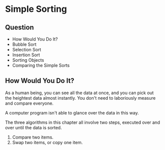 # Simple Sorting

## Question
* How Would You Do It?
* Bubble Sort
* Selection Sort
* Insertion Sort
* Sorting Objects
* Comparing the Simple Sorts

## How Would You Do It?
As a human being, you can see all the data at once, and you can pick out the heightest data almost instantly. You don't need to laboriously measure and compare everyone.

A computer program isn't able to glance over the data in this way.

The three algorithms in this chapter all involve two steps, executed over and over until the data is sorted.
1. Compare two items.
2. Swap two items, or copy one item.